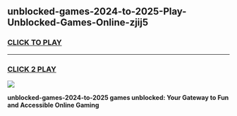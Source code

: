
## unblocked-games-2024-to-2025-Play-Unblocked-Games-Online-zjij5
<h3>
<a href="https://premium76.site?title=unblocked-games-2024-to-2025&ref=25A">CLICK TO PLAY</a></h3>
<hr>

<h3>
<a href="https://premium76.site?title=unblocked-games-2024-to-2025&ref=25A">CLICK 2 PLAY</a>
  
</h3>

<a href="https://premium76.site?title=unblocked-games-2024-to-2025&ref=25A"><img src="https://clearcache.store/games.png"></a>


**unblocked-games-2024-to-2025 games unblocked: Your Gateway to Fun and Accessible Online Gaming**
